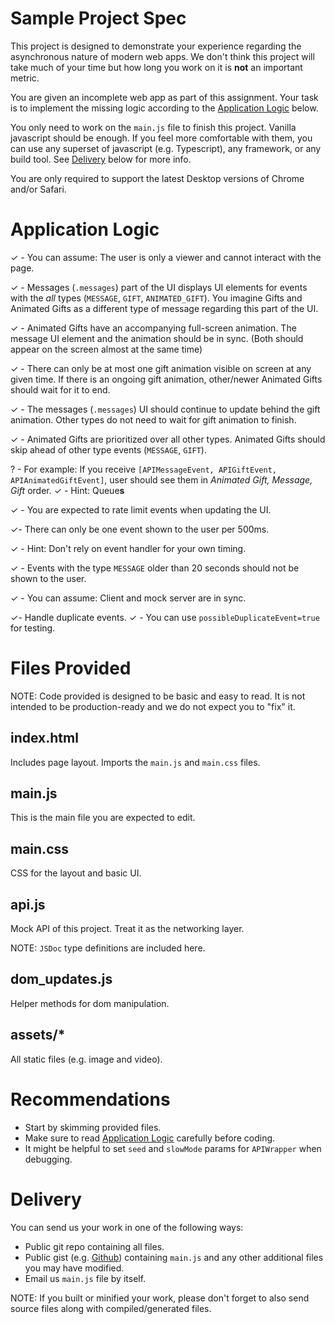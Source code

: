 # Sample Project Spec

This project is designed to demonstrate your experience regarding the asynchronous nature of modern web apps. We don't think this project will take much of your time but how long you work on it is **not** an important metric.

You are given an incomplete web app as part of this assignment. Your task is to implement the missing logic according to the [Application Logic](#Application-Logic) below.

You only need to work on the `main.js` file to finish this project. Vanilla javascript should be enough. If you feel more comfortable with them, you can use any superset of javascript (e.g. Typescript), any framework, or any build tool. See [Delivery](#Delivery) below for more info.

You are only required to support the latest Desktop versions of Chrome and/or Safari.

# Application Logic

✓ - You can assume: The user is only a viewer and cannot interact with the page.

✓ - Messages (`.messages`) part of the UI displays UI elements for events with the _all_ types (`MESSAGE`, `GIFT`, `ANIMATED_GIFT`). You imagine Gifts and Animated Gifts as a different type of message regarding this part of the UI.

✓ - Animated Gifts have an accompanying full-screen animation. The message UI element and the animation should be in sync. (Both should appear on the screen almost at the same time)

✓ - There can only be at most one gift animation visible on screen at any given time. If there is an ongoing gift animation, other/newer Animated Gifts should wait for it to end.

✓ - The messages (`.messages`) UI should continue to update behind the gift animation. Other types do not need to wait for gift animation to finish.

✓ - Animated Gifts are prioritized over all other types. Animated Gifts should skip ahead of other type events (`MESSAGE`, `GIFT`).

? - For example: If you receive `[APIMessageEvent, APIGiftEvent, APIAnimatedGiftEvent]`, user should see them in _Animated Gift, Message, Gift_ order.
✓ - Hint: Queue**s**

✓ - You are expected to rate limit events when updating the UI.

✓- There can only be one event shown to the user per 500ms.

✓ - Hint: Don't rely on event handler for your own timing.

✓ - Events with the type `MESSAGE` older than 20 seconds should not be shown to the user.

✓ - You can assume: Client and mock server are in sync.

✓- Handle duplicate events.
✓ - You can use `possibleDuplicateEvent=true` for testing.

# Files Provided

NOTE: Code provided is designed to be basic and easy to read. It is not intended to be production-ready and we do not expect you to "fix" it.

## index.html

Includes page layout. Imports the `main.js` and `main.css` files.

## main.js

This is the main file you are expected to edit.

## main.css

CSS for the layout and basic UI.

## api.js

Mock API of this project. Treat it as the networking layer.

NOTE: `JSDoc` type definitions are included here.

## dom_updates.js

Helper methods for dom manipulation.

## assets/\*

All static files (e.g. image and video).

# Recommendations

- Start by skimming provided files.
- Make sure to read [Application Logic](#Application-Logic) carefully before coding.
- It might be helpful to set `seed` and `slowMode` params for `APIWrapper` when debugging.

# Delivery

You can send us your work in one of the following ways:

- Public git repo containing all files.
- Public gist (e.g. [Github](https://gist.github.com/)) containing `main.js` and any other additional files you may have modified.
- Email us `main.js` file by itself.

NOTE: If you built or minified your work, please don't forget to also send source files along with compiled/generated files.
